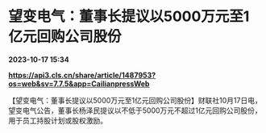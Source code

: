 # 望变电气：董事长提议以5000万元至1亿元回购公司股份

**2023-10-17 15:34**

**https://api3.cls.cn/share/article/1487953?os=web&sv=7.7.5&app=CailianpressWeb**

【望变电气：董事长提议以5000万元至1亿元回购公司股份】财联社10月17日电，望变电气公告，董事长杨泽民提议以不低于5000万元不超过1亿元回购公司股份，用于员工持股计划或股权激励。